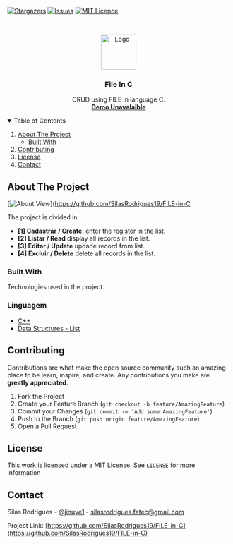 [![Stargazers][stars-shield]][stars-url]
[![Issues][issues-shield]][issues-url]
[![MIT Licence][license-shield]][license-url]


<!-- PROJECT LOGO -->
<br />
<p align="center">
  <a href="#">
    <img src="https://glisteneducation.com/wp-content/uploads/2020/06/042a032ef07597e1e3e35c037d972142.png" alt="Logo" width="80" height="80">
  </a>

  <h3 align="center">File In C</h3>

  <p align="center">
    CRUD using FILE in language C.
    <br />
    <a href="#"><strong>Demo Unavalaible</strong></a>
    <br />
  </p>
</p>



<!-- TABLE OF CONTENTS -->
<details open="open">
  <summary>Table of Contents</summary>
  <ol>
    <li>
      <a href="#about-the-project">About The Project</a>
      <ul>
        <li><a href="#built-with">Built With</a></li>
      </ul>
    </li>
    <li><a href="#contributing">Contributing</a></li>
    <li><a href="#license">License</a></li>
    <li><a href="#contact">Contact</a></li>
  </ol>
</details>



<!-- ABOUT THE PROJECT -->
## About The Project

[![About View][About View]](https://github.com/SilasRodrigues19/FILE-in-C




The project is divided in:
* **[1] Cadastrar / Create**: enter the register in the list.
* **[2] Listar / Read** display all records in the list.
* **[3] Editar / Update** updade record from list.
* **[4] Excluir / Delete** delete all records in the list.

### Built With

Technologies used in the project.

### Linguagem
* [C++](https://en.wikipedia.org/wiki/C%2B%2B)
* [Data Structures - List](https://en.wikipedia.org/wiki/List_of_data_structures)


<!-- CONTRIBUTING -->
## Contributing

Contributions are what make the open source community such an amazing place to be learn, inspire, and create. Any contributions you make are **greatly appreciated**.

1. Fork the Project
2. Create your Feature Branch (`git checkout -b feature/AmazingFeature`)
3. Commit your Changes (`git commit -m 'Add some AmazingFeature'`)
4. Push to the Branch (`git push origin feature/AmazingFeature`)
5. Open a Pull Request


<!-- LICENSE -->
## License

This work is licensed under a MIT License. See `LICENSE` for more information


<!-- CONTACT -->
## Contact

Silas Rodrigues - [@jinuye1](https://twitter.com/jinuye1) - silasrodrigues.fatec@gmail.com

Project Link: [https://github.com/SilasRodrigues19/FILE-in-C](https://github.com/SilasRodrigues19/FILE-in-C)

   
   <!-- MARKDOWN LINKS & IMAGES -->
<!-- https://www.markdownguide.org/basic-syntax/#reference-style-links -->
[contributors-shield]: https://img.shields.io/github/contributors/SilasRodrigues19/FILE-in-C.svg?style=for-the-badge
[contributors-url]: https://github.com/SilasRodrigues19/FILE-in-C/graphs/contributors
[forks-shield]: https://img.shields.io/github/forks/SilasRodrigues19/FILE-in-C.svg?style=for-the-badge
[forks-url]: https://github.com/SilasRodrigues19/FILE-in-C/network/members
[stars-shield]: https://img.shields.io/github/stars/SilasRodrigues19/FILE-in-C.svg?style=for-the-badge
[stars-url]: https://github.com/SilasRodrigues19/FILE-in-C/stargazers
[issues-shield]: https://img.shields.io/github/issues/SilasRodrigues19/FILE-in-C.svg?style=for-the-badge
[issues-url]: https://github.com/SilasRodrigues19/FILE-in-C/issues
[license-shield]: https://img.shields.io/github/license/SilasRodrigues19/FILE-in-C.svg?style=for-the-badge
[license-url]: https://github.com/SilasRodrigues19/FILE-in-C/blob/master/LICENSE
[About View]: https://github.com/SilasRodrigues19/FILE-in-C/blob/master/img/preview.git


